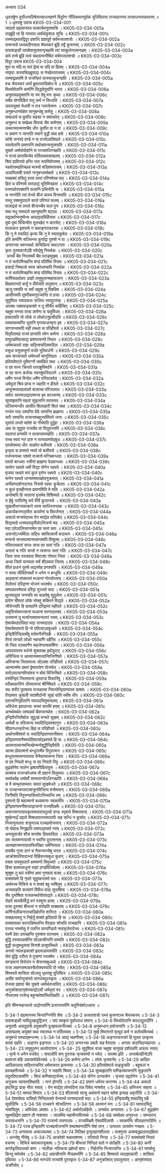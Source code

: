 अध्यायः 034

धृतराष्ट्रेण दुर्योधनादिश्रेयस्साधनप्रश्ने विदुरेण नीतिकथनपूर्वकं युधिष्ठिराय राज्यदानस्य तत्साधनत्वकथनम् ॥ 1 ॥
धृतराष्ट्र उवाच 	KK05-03-034-001  
जाग्रतो दह्यमानस्य यत्कार्यमनुपश्यसि ।	KK05-03-034-001a  
तद्ब्रूहि त्वं हि नस्तात धर्मार्थकुशलः शुचिः ॥	KK05-03-034-001c  
तस्माद्यथावद्विदुर प्रशाधि प्रज्ञापूर्वं सर्वमजातशत्रोः ।	KK05-03-034-002a  
यन्मन्यसे पथ्यमदीनसत्व श्रेयस्करं ब्रूहि तद्वै कुरूणाम् ॥	KK05-03-034-002c  
पापाशङ्की पापमेवानुपश्यन्पृच्छामि त्वां व्याकुलेनात्मनाहम् ।	KK05-03-034-003a  
कवे तन्मे ब्रूहि तत्वं यथावन्मनीषितं सर्वमजातशत्रोः ॥	KK05-03-034-003c  
विदुर उवाच 	KK05-03-034-004  
शुभं वा यदि वा पापं द्वेष्यं वा यदि वा प्रियम् ।	KK05-03-034-004a  
नापृष्टः कस्यचिद्ब्रूयाद्यः स नेच्छेत्पराभवम् ॥	KK05-03-034-004c  
तस्माद्वक्ष्यामि ते राजन्हितं यत्स्यात्कुरून्प्रति ।	KK05-03-034-005a  
वचः श्रेयस्करं धर्म्यं ब्रुवतस्तन्निबोध मे ॥	KK05-03-034-005c  
मिथ्योपेतानि कर्माणि सिद्ध्येयुर्यानि भारत ।	KK05-03-034-006a  
अनुपायप्रयुक्तानि मा स्म तेषु मनः कृथाः ॥	KK05-03-034-006c  
तथैव योगविहितं यत्तु कर्म न सिध्यति ।	KK05-03-034-007a  
उपाययुक्तं मेधावी न तत्र ग्लपयेन्मनः ॥	KK05-03-034-007c  
अनुबन्धानवेक्षेत सानुबन्धेषु कर्मसु ।	KK05-03-034-008a  
सम्प्रधार्य च कुर्वीत सहसा न समाचरेत् ॥	KK05-03-034-008c  
अनुबन्धं च सम्प्रेक्ष्य विपाकं चैव कर्मणाम् ।	KK05-03-034-009a  
उत्थानमात्मनश्चैव धीरः कुर्वीत वा न वा ॥	KK05-03-034-009c  
यः प्रमाणं न जानाति स्थाने वृद्धौ तथा क्षये ।	KK05-03-034-010a  
कोशे जनपदे दण्डे न स राज्येऽवतिष्ठते ॥	KK05-03-034-010c  
यस्त्वेतानि प्रमाणानि यथोक्तान्यनुपश्यति ।	KK05-03-034-011a  
युक्तो धर्मार्थयोर्ज्ञाने स राज्यमधिगच्छति ॥	KK05-03-034-011c  
न राज्यं प्राप्तमित्येव वर्तितव्यमसाम्प्रतम् ।	KK05-03-034-012a  
श्रियं ह्यविनयो हन्ति जरा रूपमिवोत्तमम् ॥	KK05-03-034-012c  
भक्ष्योत्तमप्रतिच्छन्नं मत्स्यो बडिशमायसम् ।	KK05-03-034-013a  
अन्नाभिलाषी ग्रसते नानुबन्धमवेक्षते ॥	KK05-03-034-013c  
यच्छक्यं ग्रसितुं ग्रस्यं ग्रस्तं परिणमेच्च यत् ।	KK05-03-034-014a  
हितं च परिणामे यत्तदाद्यं भूतिमिच्छता ॥	KK05-03-034-014c  
वनस्पतेरपक्वानि फलानि प्रचिनोति यः ।	KK05-03-034-015a  
स नाप्नोति रसं तेभ्यो बीजं चास्य विनश्यति ॥	KK05-03-034-015c  
यस्तु पक्वमुपादत्ते काले परिणतं फलम् ।	KK05-03-034-016a  
फलाद्रसं स लभते बीजाच्चैव फलं पुनः ॥	KK05-03-034-016c  
यथा मधु समादत्ते रक्षन्पुष्पाणि षट्पदः ।	KK05-03-034-017a  
तद्वदर्थान्मनुष्येभ्य आदद्यादविहिंसया ॥	KK05-03-034-017c  
पुष्पं पुष्पं विचिन्वीत मूलच्छेदं न कारयेत् ।	KK05-03-034-018a  
मालाकार इवारामे न यथाङ्गारकारकः ॥	KK05-03-034-018c  
किं नु मे स्यादिदं कृत्वा किं नु मे स्यादकुर्वतः ।	KK05-03-034-019a  
इति कर्माणि सञ्चिन्त्य कुर्याद्वा पुरुषो न वा ॥	KK05-03-034-019c  
अनारभ्या भवन्त्यर्थाः केचिन्नित्यं यथाऽगताः ।	KK05-03-034-020a  
कृतः पुरुषकारोऽहि भवेद्येषु निरर्थकः ॥	KK05-03-034-020c  
`अनर्थे चैव निरतमर्थे चैव पराङ्मुखम् ।	KK05-03-034-021a  
न तं भर्तारमिच्छन्ति षण्ढं पतिमिव स्त्रियः ॥	KK05-03-034-021c  
प्रसादो निष्फलो यस्य क्रोधश्चापि निरर्थकः ।	KK05-03-034-022a  
न तं भर्तारमिच्छन्ति षण्ढं पतिमिव स्त्रियः ॥	KK05-03-034-022c  
कांश्चिदर्थान्नरः प्राज्ञो लघुमूलान्महाफलान् ।	KK05-03-034-023a  
क्षिप्रमारभते कर्तुं न दीर्घयति तादृशान् ॥	KK05-03-034-023c  
ऋजु पश्यति यः सर्वं चक्षुषा नु पिबन्निव ।	KK05-03-034-024a  
आसीनमपि तूष्णीकमनुरज्यन्ति तं प्रजाः ॥	KK05-03-034-024c  
सुपुष्पितः स्यादफलः फलितः स्याद्दुरारुहः ।	KK05-03-034-025a  
अपक्वः पक्वसङ्काशो न तु शीर्येत कर्हिचित् ॥	KK05-03-034-025c  
चक्षुषा मनसा वाचा कर्मणा च चतुर्विधम् ।	KK05-03-034-026a  
प्रसादयति यो लोकं तं लोकोऽनुप्रसीदति ॥	KK05-03-034-026c  
यस्मात्त्रस्यन्ति भूतानि मृगव्याधान्मृगा इव ।	KK05-03-034-027a  
सागरान्तामपि महीं लब्ध्वा स परिहीयते ॥	KK05-03-034-027c  
पितृपैतामहं राज्यं प्राप्यापि स्वेन कर्मणा ।	KK05-03-034-028a  
वायुरभ्रमिवासाद्य भ्रंशयत्यनये स्थितः ॥	KK05-03-034-028c  
धर्ममाचरतो राज्ञः सद्भिश्चरितमादितः ।	KK05-03-034-029a  
वसुधा वसुसम्पूर्णा वर्धते भूतिवर्धनी ॥	KK05-03-034-029c  
अथ सन्त्यजतो धर्ममधर्मं चानुतिष्ठतः ।	KK05-03-034-030a  
प्रतिसंवेष्टते भूमिरग्नौ चर्माहितं यथा ॥	KK05-03-034-030c  
य एव यत्नः क्रियते परराष्ट्रविमर्दने ।	KK05-03-034-031a  
स एव यत्नः कर्तव्यः स्वराष्ट्रपरिपालने ॥	KK05-03-034-031c  
धर्मेण राज्यं विन्देत धर्मेण परिपालयेत् ।	KK05-03-034-032a  
धर्ममूलां श्रियं प्राप्य न जहाति न हीयते ॥	KK05-03-034-032c  
अप्युन्मत्तात्प्रलपतो बालाच्च परिजल्पतः ।	KK05-03-034-033a  
सर्वतः सारमादद्यादश्मभ्य इव काञ्चनम् ॥	KK05-03-034-033c  
सुव्याहृतानि महतां सुकृतानि ततस्ततः ।	KK05-03-034-034a  
सञ्चिन्वन्धीर आसीत शिलाहारी शिलं यथा ॥	KK05-03-034-034c  
गन्धेन गावः पश्यन्ति वेदैः पश्यन्ति ब्राह्मणाः ।	KK05-03-034-035a  
चारैः पश्यन्ति राजानश्चक्षुर्भ्यामितरे जनाः ॥	KK05-03-034-035c  
भूयांसं लभते क्लेशं या गौर्भवति दुर्दुहा ।	KK05-03-034-036a  
अथ या सुदुघा राजन्नैव तां वितुदन्त्यपि ॥	KK05-03-034-036c  
यदतप्तं प्रणमति न तत्सन्तापमर्हति ।	KK05-03-034-037a  
यच्च स्वयं नतं दारु न तत्सन्नामयेद्बुधः ॥	KK05-03-034-037c  
एतयोपमया धीरः सन्नमेत बलीयसे ।	KK05-03-034-038a  
इन्द्राय स प्रणमते नमते यो बलीयसे ॥	KK05-03-034-038c  
पर्जन्यनाथाः पशवो राजानो मन्त्रिबान्धवाः ।	KK05-03-034-039a  
पतयो बान्धवाः स्त्रीणां ब्राह्मणा वेदबान्धवाः ॥	KK05-03-034-039c  
सत्येन रक्ष्यते धर्मो विद्या योगेन रक्ष्यते ।	KK05-03-034-040a  
मृजया रक्ष्यते रूपं कुलं वृत्तेन रक्ष्यते ॥	KK05-03-034-040c  
मानेन रक्ष्यते धान्यमश्वान्रक्षेदनुक्रमात् ।	KK05-03-034-041a  
अभीक्ष्णदर्शनाद्गावः स्त्रियो रक्ष्याः कुचेलतः ॥	KK05-03-034-041c  
न कुलं वृत्तहीनस्य प्रमाणमिति मे मतिः ।	KK05-03-034-042a  
अन्तेष्वपि हि जातानां वृत्तमेव विशिष्यते ॥	KK05-03-034-042c  
य ईर्षुः परवित्तेषु रूपे वीर्ये कुलान्वये ।	KK05-03-034-043a  
सुखसौभाग्यसत्कारे तस्य व्याधिरनन्तकः ॥	KK05-03-034-043c  
अकार्यकरणाद्भीतः कार्याणां च विवर्जनात् ।	KK05-03-034-044a  
अकाले मन्त्रभेदाच्च येन माद्येन्न तत्पिबेत् ॥	KK05-03-034-044c  
विद्यामदो धनमदस्तृतीयोऽभिजनो मदः ।	KK05-03-034-045a  
मदा एतेऽवलिप्तानामेत एव सतां दमाः ॥	KK05-03-034-045c  
असन्तोऽभ्यर्थिताः सद्भिः क्वचित्कार्ये कदाचन ।	KK05-03-034-046a  
मन्यन्ते सन्तमात्मानमसन्तमपि विश्रुतम् ॥	KK05-03-034-046c  
गतिरात्मवतां सन्तः सन्त एव सतां गतिः ।	KK05-03-034-047a  
असतां च गतिः सन्तो न त्वसन्तः सतां गतिः ॥	KK05-03-034-047c  
जिता सभा वस्त्रवता मिष्टाशा गोमता जिता ।	KK05-03-034-048a  
अध्वा जितो यानवता सर्वं शीलवता जितम् ॥	KK05-03-034-048c  
शीलं प्रधानं पुरुषे तद्यस्येह प्रणश्यति ।	KK05-03-034-049a  
न तस्य जीवितेनार्थो न धनेन न बन्धुभिः ॥	KK05-03-034-049c  
आढ्यानां मांसपरमं मध्यानां गोरसोत्तरम् ।	KK05-03-034-050a  
तैलोत्तरं दरिद्राणां भोजनं भरतर्षभ ॥	KK05-03-034-050c  
सम्पन्नतरमेवान्नं दरिद्रा भुञ्जते सदा ।	KK05-03-034-051a  
क्षुत्स्वादुतां जनयति सा चाढ्येषु सुदुर्लभा ॥	KK05-03-034-051c  
प्रायेण श्रीमतां लोके भोक्तुं शक्तिर्न विद्यते ।	KK05-03-034-052a  
जीर्यन्त्यपि हि काष्ठानि दरिद्राणां महीपते ॥	KK05-03-034-052c  
अवृत्तिर्भयमन्त्यानां मध्यानां मरणाद्भयम् ।	KK05-03-034-053a  
उत्तमानां तु मर्त्यानामवमानात्परं भयम् ॥	KK05-03-034-053c  
ऐश्वर्यमदपापिष्ठा मदाः पानमदादयः ।	KK05-03-034-054a  
ऐश्वर्यमदमत्तो हि नो पतित्वाऽवबुध्यते ॥	KK05-03-034-054c  
इन्द्रियैरिन्द्रियार्थेषु वर्तमानैरनिग्रहैः ।	KK05-03-034-055a  
तैरयं ताप्यते लोको नक्षत्राणि ग्रहैरिव ॥	KK05-03-034-055c  
यो जितः पञ्चवर्गेण सहजेनात्मकर्षिणा ।	KK05-03-034-056a  
आपदस्तस्य वर्धन्ते शुक्लपक्ष इवोडुराट् ॥	KK05-03-034-056c  
अविजित्य य आत्मानममात्यान्विजिगीषते ।	KK05-03-034-057a  
अमित्रान्वा जितामात्यः सोऽवशः परिहीयते ॥	KK05-03-034-057c  
आत्मानमेव प्रथमं द्वेष्यरूपेण योजयेत् ।	KK05-03-034-058a  
ततोऽमात्यानमित्रांश्च न मोघं विजिगीषते ॥	KK05-03-034-058c  
वश्येन्द्रियं जितामात्यं धृतदण्डं विकारिषु ।	KK05-03-034-059a  
परीक्ष्यकारिणं धीरमत्यन्तं श्रीर्निषेवते ॥	KK05-03-034-059c  
रथः शरीरं पुरुषस्य राजन्नात्मा नियन्तेन्द्रियाण्यस्य चाश्वाः ।	KK05-03-034-060a  
तैरप्रमत्तः कुशली सदश्वैर्दान्तैः सुखं याति रथीव धीरः ॥	KK05-03-034-060c  
एतान्यनिगृहीतानि व्यापादयितुमप्यलम् ।	KK05-03-034-061a  
अविधेया इवादान्ताः सरथं सारथिं हयम् ॥	KK05-03-034-061c  
अनर्थमर्थतः पश्यन्नर्थं चैवाप्यनर्थतः ।	KK05-03-034-062a  
इन्द्रियैरजितैर्बालः सुदुःखं मन्यते सुखम् ॥	KK05-03-034-062c  
धर्मार्थौ यः परित्यज्य स्यादिन्द्रियवशानुगः ।	KK05-03-034-063a  
श्रीप्राणधनदारेभ्यः क्षिप्रं स परिहीयते ॥	KK05-03-034-063c  
अर्थानामीश्वरो यः स्यादिन्द्रियाणामनीश्वरः ।	KK05-03-034-064a  
इन्द्रियाणामनैश्वर्यादैश्वार्याद्भ्रश्यते हि सः ॥	KK05-03-034-064c  
आत्मनात्मानमन्विच्छेन्मनोबुद्धीन्द्रियैर्यतैः ।	KK05-03-034-065a  
आत्मा ह्येवात्मनो बन्धुरात्मैव रिपुरात्मनः ॥	KK05-03-034-065c  
बन्धुरात्मात्मनस्तस्य येनैवात्मात्मना जितः ।	KK05-03-034-066a  
स एव नियतो बन्धुः स एव नियतो रिपुः ॥	KK05-03-034-066c  
क्षुद्राक्षेणेव जालेन झषावपिहितावुरू ।	KK05-03-034-067a  
कामश्च राजन्क्रोधश्च तौ प्रज्ञानं विलुम्पतः ॥	KK05-03-034-067c  
समवेक्ष्येह धर्मार्थौ सम्भारान्योऽधिगच्छति ।	KK05-03-034-068a  
स वै सम्भृतसम्भारः सततं सुखमेधते ॥	KK05-03-034-068c  
यः पञ्चाभ्यन्तराञ्शत्रूनविजित्य मनोमयान् ।	KK05-03-034-069a  
जिगीषति रिपूनन्यान्रिपवोऽभिभवन्ति तम् ॥	KK05-03-034-069c  
दृश्यन्ते हि महात्मानो बध्यमानाः स्वकर्मभिः ।	KK05-03-034-070a  
इन्द्रियाणामनीशत्वाद्राजानो राज्यविभ्रमैः ॥	KK05-03-034-070c  
असन्त्यागात्पापकृतामपापांस्तुल्यो दण्डः स्पृशते मिश्रभावात् ।	KK05-03-034-071a  
शुष्केणार्द्रं दह्यते मिश्रभावात्तस्मात्पापैः सह सन्धिं न कुर्यात् ॥	KK05-03-034-071c  
निजानुत्पततः शत्रून्पञ्च पञ्चप्रयोजनान् ।	KK05-03-034-072a  
यो मोहान्न निगृह्णाति तमापद्ग्रसते नरम् ॥	KK05-03-034-072c  
अनसूयार्जवं शौचं सन्तोषः प्रियवादिता ।	KK05-03-034-073a  
दमः सत्यमनायासो न भवन्ति दुरात्मनाम् ॥	KK05-03-034-073c  
आत्मज्ञानमनायासस्तितिक्षा धर्मनित्यता ।	KK05-03-034-074a  
वाक्चैव गुप्ता दानं च नैतान्यन्त्येषु भारत ॥	KK05-03-034-074c  
आक्रोशपरिवादाभ्यां विहिंसन्त्यबुधा बुधान् ।	KK05-03-034-075a  
वक्ता पापमुपादत्ते क्षममाणो विमुच्यते ॥	KK05-03-034-075c  
हिंसा बलमसाधूनां राज्ञां दण्डविधिर्बलम् ।	KK05-03-034-076a  
शुश्रूषा तु बलं स्त्रीणां क्षमा गुणवतां बलम् ॥	KK05-03-034-076c  
वाक्संयमो हि नृपते सुदुष्करतमो मतः ।	KK05-03-034-077a  
अर्थवच्च विचित्रं च न शक्यं बहु भाषितुम् ॥	KK05-03-034-077c  
अभ्यावहति कल्याणं विविधं वाक् सुभाषिता ।	KK05-03-034-078a  
सैव दुर्भाषिता राजन्ननर्थायोपपद्यते ॥	KK05-03-034-078c  
रोहते सायकैर्विद्धं वनं परशुना हतम् ।	KK05-03-034-079a  
वाचा दुरुक्तं बीभत्सं न संरोहति वाक्क्षतम् ॥	KK05-03-034-079c  
कर्णिनालीकनाराचान्निर्हरन्ति शरीरतः ।	KK05-03-034-080a  
वाक्छल्यस्तु न निर्हर्तुं शक्यो हृदिशयो हि सः ॥	KK05-03-034-080c  
वाक्सायका वदनान्निष्पतन्ति यैराहतः शोचति रात्र्यहानि ।	KK05-03-034-081a  
परस्य नामर्मसु ते पतन्ति तान्पण्डितो नावसृजेत्परेभ्यः ॥	KK05-03-034-081c  
यस्मै देवाः प्रयच्छन्ति पुरुषाय पराभवम् ।	KK05-03-034-082a  
बुद्धिं तस्यापकर्षन्ति सोऽवाचीनानि पश्यति ॥	KK05-03-034-082c  
बुद्धौ कलुषभूतायां विनाशे प्रत्युपस्थिते ।	KK05-03-034-083a  
अनयो नयसङ्काशो हृदयान्नापसर्पति ॥	KK05-03-034-083c  
सेयं बुद्धिः परीता ते पुत्राणां भरतर्षभ ।	KK05-03-034-084a  
पाण्डवानां विरोधेन न चैनानवबुध्यसे ॥	KK05-03-034-084c  
राजा लक्षणसम्पन्नस्त्रैलोक्यस्यापि यो भवेत् ।	KK05-03-034-085a  
शिष्यस्ते शासिता सोऽस्तु धृतराष्ट्र युधिष्ठिरः ॥	KK05-03-034-085c  
अतीव सर्वान्पुत्रांस्ते भागधेयपुरस्कृतः ।	KK05-03-034-086a  
तेजसा प्रज्ञया चैव युक्तो धर्मार्थतत्त्ववित् ॥	KK05-03-034-086c  
अनुक्रोशादानृशंस्याद्योऽसौ धर्मभृतां वरः ।	KK05-03-034-087a  
गौरवात्तव राजेन्द्र बहून्क्लेशांस्तितिक्षति ॥ ॥	KK05-03-034-087c  

इति श्रीमन्महाभारते उद्योगपर्वणि प्रजागरपर्वणि चतुस्त्रिंशोऽध्यायः ॥

5-34-1 दह्यमानस्य चिन्ताग्निनेति शेषः ॥ 5-34-2 अजातशत्रोः पथ्यं कुरूणाञ्च श्रेयस्करम् ॥ 5-34-3 पापाशङ्की भाविदुःखादुद्विजन् । पापं स्वकृतं पूर्वापराधं पश्यन् ॥ 5-34-6 मिथ्योपेतानि कपटद्यूतादीनि । अनुपायैः असदुपायैः प्रयुक्तानि दुःखफलानीत्यर्थः ॥ 5-34-8 अनुबन्धान् प्रयोजनानि ॥ 5-34-12 असाम्प्रतम् अयुक्तं यथा स्यात्तथा न वर्तितव्यम् ॥ 5-34-13 मुखे मिष्टमन्ते मृत्युदं कर्म न कर्तव्यमित्यर्थः । अनुबन्धे पश्चाद्बन्धनम् ॥ 5-34-14 आद्यं भक्षणीयम् ॥ 5-34-18 अङ्गारकारको हि मूलत उत्कृत्य काष्ठं दहति । अङ्गार इङ्गालः ॥ 5-34-20 अनारभ्याः प्रबलैः सह वैरादयः । अगताः कदाचिदप्यप्राप्ताः ॥ 5-34- 23 लघुमूलान् अल्पोपायान् ॥ 5-34- 25 सुपुष्पितः वाचा चक्षुषा चानुग्रहं दर्शयन्नपि अफलः स्यात् । भृत्ये न धनेन वर्धयेत् । सफलोपि सन् दुरारुहः भृत्यवश्यो न भवेत् । अपक्व इति । अन्तर्बलहीनोऽपि बलवत्तां बहिः प्रकाशयेदेवेत्यर्थः ॥ 5-34-26 कर्मणा दानेन । लोकं भृत्यवर्गम् ॥ 5-34-29 आदितः आदिकालात् सद्भिराचरितं धर्ममाचरत इत्यन्वयः ॥ 5-34-30 प्रतिसंवेष्टते सङ्कुचति । बहुफलं न प्रयच्छतीत्यर्थः ॥ 5-34-32 न जहाति श्रियम् ॥ 5-34-34 सुव्याहृतानि पाण्डित्यवचनानि सुकृतानि तदुपदिष्टकर्माणि । शिलं कणिशाद्यर्जनम् ॥ 5-34-40 योगेन अभ्यासेन । मृजया उद्वर्तनेन ॥ 5-34-41 अनुक्रमः व्यायामशिक्षादिः । मानं द्रोणादि ॥ 5-34-42 प्रमाणं धर्मस्य कारणम् ॥ 5-34-44 अकाले इष्टसिद्धः प्राक् भीतः स्यात् । येन माद्येत् लोभादिना तन्न पिबेत् नाश्रयेत् ॥ 5-34-45 अभिजनः सहायः ॥ 5-34-51 सम्पन्नं मिष्टम् ॥ 5-34-53 शीलाभावे सत्सु अवमानो महान् क्लेश इत्याह अवृत्तीति ॥ 5-34-54 ऐश्वर्यमदः पापिष्ठो निन्दिततमो येभ्यस्ते पानमदादयो मदाः ॥ 5-34-55 इन्द्रियार्थेषु शब्दादिषु ग्रहैः सूर्यादिभिः ॥ 5-34-56 पञ्चवर्गः श्रोत्रादिगणः ॥ 5-34-58 आत्मानं मनः ॥ 5-34-61 व्यापादयितुं नाशयितुम् । अविधेयाः अवशाः ॥ 5-34-62 अर्थतोऽर्थहेतोः । अनर्थतः अन्यायतः ॥ 5-34-67 क्षुद्राक्षेण सूक्ष्मछिद्रेण प्रज्ञानं तौ नाशयतः । जालमिव महामीनावित्यर्थः ॥ 5-34-68 समवेक्ष्य अनुरुध्य । सम्भारान् जयसाधनानि ॥ 5-34-70 राजानो रावणादयः । राज्यविभ्रमैः ऐश्वर्यविलासैः । स्वकर्मभिः सीताहरणादिभिः ॥ 5-34-72 पञ्च इन्द्रियाणि पञ्चप्रयोजनानि शब्दश्रवणादीनि येषां तान् । उत्पततः उत्पथेन गच्छतः ॥ 5-34-73 अनायासः अचाञ्चल्यम् ॥ 5-34-74 तितिक्षा द्वन्द्वसहनशीलता । वाक्गुप्ता असम्बद्धप्रलापाद्रक्षिता । अन्त्येषु नीचेषु ॥ 5-34-75 आक्रोशो रूक्षभाषणम् । परिवादो निन्दा ॥ 5-34-77 वाक्संयमो नियतं वचनम् । विचित्रं चमत्कारयुक्तम् ॥ 5-34-79 बीभत्सं निन्दितं यतो न संरोहति ॥ 5-34-80 कर्णी कर्णाकृतिफलको बाणः । नालीकः नलिकया प्रक्षेप्यो बाणः । निर्हरन्ति निःसारयन्ति ॥ 5-34-81 नामर्मसु किन्तु मर्मस्वेव ॥ 5-34-82 अवाचीनानि नीचकर्माणि ॥ 5-34-85 शिष्यस्ते त्वदाज्ञाकारी । शासिता पृथिव्याः ॥ 5-34-86 भागधेये राज्यांशे पुरस्कृतः 5-34-87 अनुक्रोशात् दयालुत्वात् । आनृशंस्यात् अक्रौर्यात् ॥
